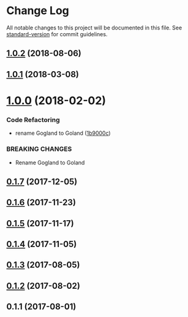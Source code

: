 # Change Log

All notable changes to this project will be documented in this file. See [standard-version](https://github.com/conventional-changelog/standard-version) for commit guidelines.

<a name="1.0.2"></a>
## [1.0.2](https://github.com/JetBrains/logos/compare/v1.0.1...v1.0.2) (2018-08-06)



<a name="1.0.1"></a>
## [1.0.1](https://github.com/JetBrains/logos/compare/v1.0.0...v1.0.1) (2018-03-08)



<a name="1.0.0"></a>
# [1.0.0](https://github.com/JetBrains/logos/compare/v0.1.7...v1.0.0) (2018-02-02)


### Code Refactoring

* rename Gogland to Goland ([1b9000c](https://github.com/JetBrains/logos/commit/1b9000c))


### BREAKING CHANGES

* Rename Gogland to Goland



<a name="0.1.7"></a>
## [0.1.7](https://github.com/JetBrains/logos/compare/v0.1.6...v0.1.7) (2017-12-05)



<a name="0.1.6"></a>
## [0.1.6](https://github.com/JetBrains/logos/compare/v0.1.5...v0.1.6) (2017-11-23)



<a name="0.1.5"></a>
## [0.1.5](https://github.com/JetBrains/logos/compare/v0.1.4...v0.1.5) (2017-11-17)



<a name="0.1.4"></a>
## [0.1.4](https://github.com/JetBrains/logos/compare/v0.1.3...v0.1.4) (2017-11-05)



<a name="0.1.3"></a>
## [0.1.3](https://github.com/JetBrains/logos/compare/v0.1.2...v0.1.3) (2017-08-05)



<a name="0.1.2"></a>
## [0.1.2](https://github.com/JetBrains/logos/compare/v0.1.1...v0.1.2) (2017-08-02)



<a name="0.1.1"></a>
## 0.1.1 (2017-08-01)
